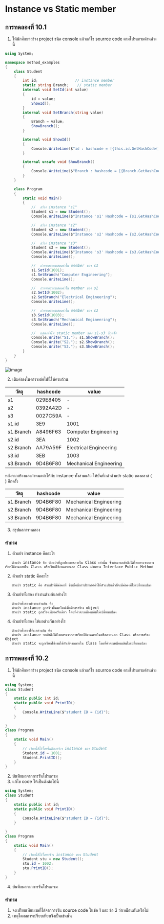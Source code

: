 # Instance vs Static member #

##  การทดลองที่ 10.1 ##

1. ให้นักศึกษาสร้าง project ชนิด console แล้วแก้ไข  sourrce code ตามโปรแกรมด้านล่างนี้


```cs
using System;

namespace method_examples
{
    class Student
    {
        int id;                 // instance member
        static string Branch;    // static member
        internal void SetId(int value)
        {
            id = value;
            ShowId();
        }
        internal void SetBranch(string value)
        {
            Branch = value;
            ShowBranch();
        }

        internal void ShowId()
        {
            Console.WriteLine($"id : hashcode = [{this.id.GetHashCode():X}], value = {id}");
        }

        internal unsafe void ShowBranch()
        {
            Console.WriteLine($"Branch : hashcode = [{Branch.GetHashCode():X}], value = {Branch}");
        }
    }

    class Program
    {
        static void Main()
        {
            //  สร้าง instance "s1"
            Student s1 = new Student();
            Console.WriteLine($"Instance 's1' Hashcode = {s1.GetHashCode():X8}");

            //  สร้าง instance "s2"
            Student s2 = new Student();
            Console.WriteLine($"Instance 's2' Hashcode = {s2.GetHashCode():X8}");

            //  สร้าง instance "s3"
            Student s3 = new Student();
            Console.WriteLine($"Instance 's3' Hashcode = {s3.GetHashCode():X8}");
            Console.WriteLine();

            //  กำหนดและแสดงค่าใน member ของ s1
            s1.SetId(1001);
            s1.SetBranch("Computer Engineering");
            Console.WriteLine();

            //  กำหนดและแสดงค่าใน member ของ s2
            s2.SetId(1002);
            s2.SetBranch("Electrical Engineering");
            Console.WriteLine();

            //  กำหนดและแสดงค่าใน member ของ s3
            s3.SetId(1003);
            s3.SetBranch("Mechanical Engineering");
            Console.WriteLine();

            //  แสดงค่าใน static member ของ s1-s3 อีกครั้ง
            Console.Write("S1."); s1.ShowBranch();
            Console.Write("S2."); s2.ShowBranch();
            Console.Write("S3."); s3.ShowBranch();
        }
    }
}


```

![image](https://user-images.githubusercontent.com/92081884/168954391-93066761-614f-4943-8a1d-874c48659217.png)

2. เติมค่าลงในตารางต่อไปนี้ให้ครบถ้วน


| วัตถุ         | hashcode | value                  |
|-------------|----------|------------------------|
| s1          | 029E8405 | -                      |
| s2          | 0392A42D | -                      |
| s3          | 0027C59A | -                      |
| s1.id       | 3E9      | 1001                   |
| s1.Branch   | A8496F63 | Computer Engineering   |
| s2.id       | 3EA      | 1002                   |
| s2.Branch   | AA79A59F | Electrical Engineering |
| s3.id       | 3EB      | 1003                   |
| s3.Branch   | 9D4B6F80 | Mechanical Engineering |

หลังจากสร้างและกำหนดค่าให้กับ instance ทั้งสามแล้ว ให้บันทึกค่าตัวแปร static ของคลาส (`    `) อีกครั้ง

| วัตถุ         | hashcode | value                   |
|-------------|----------|-------------------------|
| s1.Branch   | 9D4B6F80 | Mechanical Engineering  |
| s2.Branch   | 9D4B6F80 | Mechanical Engineering  |
| s3.Branch   | 9D4B6F80 | Mechanical Engineering  |


3. สรุปผลการทดลอง

### คำถาม ###
1. ตัวแปร instance คืออะไร
```
   ตัวแปร instance คือ ตัวแปรที่ถูกประกาศภายใน Class เท่านั้น ซึ่งสามารถเข้าถึงได้โดยตรงจากการเรียกใช้งานภายใน Class หรือเรียกใช้งานภายนอก Class ผ่านทาง Interface Public Method
```
2. ตัวแปร static คืออะไร
```
   ตัวแปร static คือ ตัวแปรที่มีค่าคงที่ ซึ่งเมื่อมีการประกาศค่าให้ตัวแปรแล้วก็จะมีค่าคงที่ไม่เปลี่ยนแปลง
```
3. ตัวแปรทั้งสอง ทำงานต่างกันอย่างไร
```
   ตัวแปรทั้งสองทำงานต่างกัน คือ 
   ตัวแปร instance ถูกสร้างขึ้นมาใหม่เมื่อมีการสร้าง object 
   ตัวแปร static ถูกสร้างเพียงครั้งเดียว โดยที่ค่าจะเหมือนเดิมไม่เปลี่ยนแปลง
```
4. ตัวแปรทั้งสอง ให้ผลต่างกันอย่างไร
```
   ตัวแปรทั้งสองให้ผลต่างกัน คือ 
   ตัวแปร instance จะเข้าถึงได้โดยตรงจากการเรียกใช้งานภายในหรือภายนอก Class หรือการสร้าง Object 
   ตัวแปร static จะถูกเรียกใช้งานได้ทันทีจากภายใน Class โดยที่ค่าจะเหมือนเดิมไม่เปลี่ยนแปลง
```

##  การทดลองที่ 10.2 ##

1. ให้นักศึกษาสร้าง project ชนิด console แล้วแก้ไข  sourrce code ตามโปรแกรมด้านล่างนี้

```cs
using System;
class Student
{
	static public int id;
	static public void PrintID()
	{
        Console.WriteLine($"student ID = {id}");
	}
	
}
class Program
{
	static void Main()
	{
		// เรียกใช้ได้โดยไม่ต้องสร้าง instance ของ Student
		Student.id = 1001;
		Student.PrintID();
	}
}
```

2. บันทึกผลจากการรันโปรแกรม
3. แก้ไข code ให้เป็นดังต่อไปนี้

```cs
using System;
class Student
{
	static public int id;
	static public void PrintID()
	{
        Console.WriteLine($"student ID = {id}");
	}
	
}
class Program
{
	static void Main()
	{
		// เรียกใช้ได้โดยสร้าง instance ของ Student
		Student stu = new Student();
		stu.id = 1002;
		stu.PrintID();
	}
}
```
4. บันทึกผลจากการรันโปรแกรม

###  คำถาม ### 
1. จงเปรียบเทียบผลที่ได้จากการรัน source code ในข้อ 1 และ ข้อ 3 ว่าเหมือนกันหรือไม่
2. เหตุใดผลการเปรียบเทียบจึงเป็นเช่นนั้น



